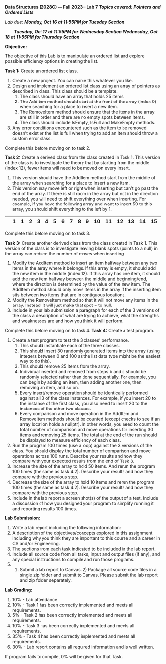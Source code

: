 ﻿**Data Structures (2028C) -- Fall 2023 – Lab 7 *Topics covered: Pointers and Ordered Lists*** 

*Lab due: **Monday, Oct 16 at 11:55PM for Tuesday Section*** 

`    `***Tuesday, Oct 17 at 11:55PM for Wednesday Section***               ***Wednesday, Oct 18 at 11:55PM for Thursday Section*** 

**Objective:** 

The objective of this Lab is to manipulate an ordered list and explore possible efficiency options in creating the list. 

**Task 1:**  Create an ordered list class. 

1. Create a new project.  You can name this whatever you like. 
1. Design and implement an ordered list class using an array of pointers as described in class.  This class should be a template.   
   1. The class should have an array that holds 25 items. 
   1. The AddItem method should start at the front of the array (index 0) when searching for a place to insert a new item. 
   1. The RemoveItem method should ensure that the items in the array are still in order and there are no empty spots between items. 
   1. The class should include IsEmpty, IsFull and MakeEmpty methods. 
1. Any error conditions encountered such as the item to be removed doesn’t exist or the list is full when trying to add an item should throw a custom error class. 

Complete this before moving on to task 2. 

**Task 2:**  Create a derived class from the class created in Task 1.  This version of the class is to investigate the theory that by starting from the middle (index 12), fewer items will need to be moved on every insert. 

1. This version should have the AddItem method start from the middle of the array when searching for a place to insert a new item. 
1. This version may move left or right when inserting but can’t go past the end of the array.  If there is still room in the array but not in the direction needed, you will need to shift everything over when inserting. For example, if you have the following array and want to insert 50 to this array, you should shift everything to the left by 1. 



||1 |1 |2 |3 |4 |5 |6 |7 |8 |9 |10 |11 |12 |13 |14 |15 |16 |17 |18 |19 |20 |30 |40 |60 |
| :- | - | - | - | - | - | - | - | - | - | - | - | - | - | - | - | - | - | - | - | - | - | - | - | - |

Complete this before moving on to task 3. 

**Task 3:**  Create another derived class from the class created in Task 1.  This version of the class is to investigate leaving blank spots (points to a null) in the array can reduce the number of moves when inserting. 

1. Modify the AddItem method to insert an item halfway between any two items in the array where it belongs.  If this array is empty, it should add the new item in the middle (index 12). If this array has one item, it should add the new item halfway between the middle and beginning/end, where the  direction  is  determined  by the value of the new item.  The AddItem method should only move items in the array if the inserting item sits between two items that are in contiguous locations. 
2. Modify the RemoveItem method so that it will not move any items in the array.  Instead, it will just make that spot = to null. 
2. Include in your lab submission a paragraph for each of the 3 versions of the class a description of what are trying to achieve, what the strengths and weaknesses are and how you think it will perform. 

Complete this before moving on to task 4. **Task 4:**  Create a test program. 

1. Create a test program to test the 3 classes’ performance. 
   1. This should instantiate each of the three classes. 
   1. This should insert 30 randomly generated items into the array (using integers between 0 and 100 as the list data type might be the easiest way to do this). 
   1. This should remove 25 items from the array. 
   1. Individual inserted and removed from steps b and c should be randomly selected rather than done sequentially. For example, you can begin by adding an item, then adding another one, then removing an item, and so on. 
   1. Every insert/remove operation should be identically performed against all 3 of the class instances. For example, if you insert 20 to the instance of the first class, you also need to insert 20 to the instances of the other two classes. 
   1. Every comparison and move operation in the AddItem and RemoveItem methods should be counted (except checks to see if an array location holds a nullptr).  In other words, you need to count the total number of comparison and move operations for inserting 30 items and removing 25 items. The total at the end of the run should be displayed to measure efficiency of each class. 
1. Run the program 100 times (use a loop) against the 3 versions of the class.  You should display the total number of comparison and move operations across 100 runs. Describe your results and how they compare with your expected results from the end of Task 3. 
1. Increase the size of the array to hold 50 items. And rerun the program 100 times (the same as task 4.2).  Describe your results and how they compare with the previous step. 
1. Decrease the size of the array to hold 10 items and rerun the program 100 times (the same as task 4.2).  Describe your results and how they compare with the previous step. 
1. Include in the lab report a screen shot(s) of the output of a test.  Include a discussion of how you designed your program to simplify running it and reporting results 100 times.   

**Lab Submission:** 

1. Write a lab report including the following information: 
1. A description of the objectives/concepts explored in this assignment including why you think they are important to this course and a career in CS and/or Engineering. 
1. The sections from each task indicated to be included in the lab report.  
2. Include all source code from all tasks, input and output files (if any), and any special instructions to compile and run those programs. 
2. 1) Submit a lab report to Canvas. 2) Package all source code files in a single zip folder and submit to Canvas. Please submit the lab report and zip folder separately. 

**Lab Grading:** 

1. 10% - Lab attendance 
1. 10% - Task 1 has been correctly implemented and meets all requirements. 
1. 5% - Task 2 has been correctly implemented and meets all requirements.  
1. 10% - Task 3 has been correctly implemented and meets all requirements. 
1. 35% - Task 4 has been correctly implemented and meets all requirements. 
1. 30% - Lab report contains all required information and is well written. 

If program fails to compile, 0% will be given for that Task. 
